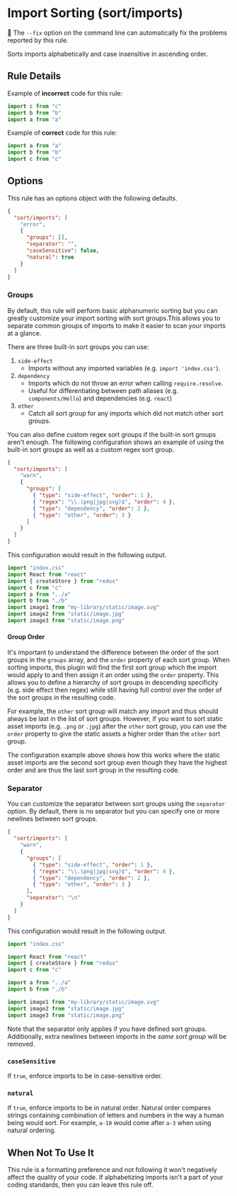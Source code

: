 # Import Sorting (sort/imports)

🔧 The `--fix` option on the command line can automatically fix the problems
reported by this rule.

Sorts imports alphabetically and case insensitive in ascending order.

## Rule Details

Example of **incorrect** code for this rule:

```javascript
import c from "c"
import b from "b"
import a from "a"
```

Example of **correct** code for this rule:

```javascript
import a from "a"
import b from "b"
import c from "c"
```

## Options

This rule has an options object with the following defaults.

```json
{
  "sort/imports": [
    "error",
    {
      "groups": [],
      "separator": "",
      "caseSensitive": false,
      "natural": true
    }
  ]
}
```

### Groups

By default, this rule will perform basic alphanumeric sorting but you can
greatly customize your import sorting with sort groups.This allows you to
separate common groups of imports to make it easier to scan your imports at a
glance.

There are three built-in sort groups you can use:

1. `side-effect`
   - Imports without any imported variables (e.g. `import 'index.css'`).
1. `dependency`
   - Imports which do not throw an error when calling `require.resolve`.
   - Useful for differentiating between path aliases (e.g. `components/Hello`)
     and dependencies (e.g. `react`)
1. `other`
   - Catch all sort group for any imports which did not match other sort groups.

You can also define custom regex sort groups if the built-in sort groups aren't
enough. The following configuration shows an example of using the built-in sort
groups as well as a custom regex sort group.

```json
{
  "sort/imports": [
    "warn",
    {
      "groups": [
        { "type": "side-effect", "order": 1 },
        { "regex": "\\.(png|jpg|svg)$", "order": 4 },
        { "type": "dependency", "order": 2 },
        { "type": "other", "order": 3 }
      ]
    }
  ]
}
```

This configuration would result in the following output.

```javascript
import "index.css"
import React from "react"
import { createStore } from "redux"
import c from "c"
import a from "../a"
import b from "./b"
import image1 from "my-library/static/image.svg"
import image2 from "static/image.jpg"
import image3 from "static/image.png"
```

#### Group Order

It's important to understand the difference between the order of the sort groups
in the `groups` array, and the `order` property of each sort group. When sorting
imports, this plugin will find the first sort group which the import would apply
to and then assign it an order using the `order` property. This allows you to
define a hierarchy of sort groups in descending specificity (e.g. side effect
then regex) while still having full control over the order of the sort groups in
the resulting code.

For example, the `other` sort group will match any import and thus should always
be last in the list of sort groups. However, if you want to sort static asset
imports (e.g. `.png` or `.jpg`) after the `other` sort group, you can use the
`order` property to give the static assets a higher order than the `other` sort
group.

The configuration example above shows how this works where the static asset
imports are the second sort group even though they have the highest order and
are thus the last sort group in the resulting code.

### Separator

You can customize the separator between sort groups using the `separator`
option. By default, there is no separator but you can specify one or more
newlines between sort groups.

```json
{
  "sort/imports": [
    "warn",
    {
      "groups": [
        { "type": "side-effect", "order": 1 },
        { "regex": "\\.(png|jpg|svg)$", "order": 4 },
        { "type": "dependency", "order": 2 },
        { "type": "other", "order": 3 }
      ],
      "separator": "\n"
    }
  ]
}
```

This configuration would result in the following output.

```javascript
import "index.css"

import React from "react"
import { createStore } from "redux"
import c from "c"

import a from "../a"
import b from "./b"

import image1 from "my-library/static/image.svg"
import image2 from "static/image.jpg"
import image3 from "static/image.png"
```

Note that the separator only applies if you have defined sort groups.
Additionally, extra newlines between imports in the _same sort group_ will be
removed.

### `caseSensitive`

If `true`, enforce imports to be in case-sensitive order.

### `natural`

If `true`, enforce imports to be in natural order. Natural order compares
strings containing combination of letters and numbers in the way a human being
would sort. For example, `a-10` would come after `a-3` when using natural
ordering.

## When Not To Use It

This rule is a formatting preference and not following it won't negatively
affect the quality of your code. If alphabetizing imports isn't a part of your
coding standards, then you can leave this rule off.
